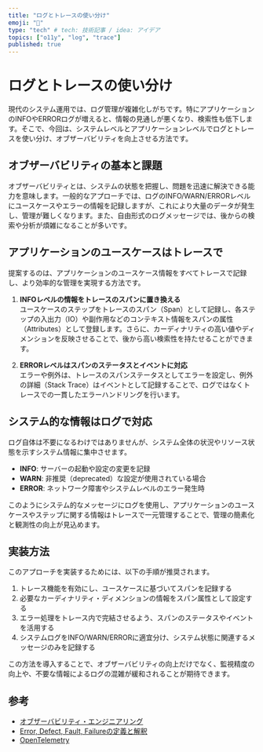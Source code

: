 ```yaml
---
title: "ログとトレースの使い分け"
emoji: "📑"
type: "tech" # tech: 技術記事 / idea: アイデア
topics: ["o11y", "log", "trace"]
published: true
---
```


# ログとトレースの使い分け

現代のシステム運用では、ログ管理が複雑化しがちです。特にアプリケーションのINFOやERRORログが増えると、情報の見通しが悪くなり、検索性も低下します。そこで、今回は、システムレベルとアプリケーションレベルでログとトレースを使い分け、オブザーバビリティを向上させる方法です。

## オブザーバビリティの基本と課題
オブザーバビリティとは、システムの状態を把握し、問題を迅速に解決できる能力を意味します。一般的なアプローチでは、ログのINFO/WARN/ERRORレベルにユースケースやエラーの情報を記録しますが、これにより大量のデータが発生し、管理が難しくなります。また、自由形式のログメッセージでは、後からの検索や分析が煩雑になることが多いです。

## アプリケーションのユースケースはトレースで
提案するのは、アプリケーションのユースケース情報をすべてトレースで記録し、より効率的な管理を実現する方法です。

1. **INFOレベルの情報をトレースのスパンに置き換える**  
   ユースケースのステップをトレースのスパン（Span）として記録し、各ステップの入出力（IO）や副作用などのコンテキスト情報をスパンの属性（Attributes）として登録します。さらに、カーディナリティの高い値やディメンションを反映させることで、後から高い検索性を持たせることができます。

2. **ERRORレベルはスパンのステータスとイベントに対応**  
   エラーや例外は、トレースのスパンステータスとしてエラーを設定し、例外の詳細（Stack Trace）はイベントとして記録することで、ログではなくトレースでの一貫したエラーハンドリングを行います。

## システム的な情報はログで対応
ログ自体は不要になるわけではありませんが、システム全体の状況やリソース状態を示すシステム情報に集中させます。

- **INFO**: サーバーの起動や設定の変更を記録
- **WARN**: 非推奨（deprecated）な設定が使用されている場合
- **ERROR**: ネットワーク障害やシステムレベルのエラー発生時

このようにシステム的なメッセージにログを使用し、アプリケーションのユースケースやステップに関する情報はトレースで一元管理することで、管理の簡素化と観測性の向上が見込めます。

## 実装方法
このアプローチを実装するためには、以下の手順が推奨されます。

1. トレース機能を有効にし、ユースケースに基づいてスパンを記録する
2. 必要なカーディナリティ・ディメンションの情報をスパン属性として設定する
3. エラー処理をトレース内で完結させるよう、スパンのステータスやイベントを活用する
4. システムログをINFO/WARN/ERRORに適宜分け、システム状態に関連するメッセージのみを記録する

この方法を導入することで、オブザーバビリティの向上だけでなく、監視精度の向上や、不要な情報によるログの混雑が緩和されることが期待できます。

## 参考

- [オブザーバビリティ・エンジニアリング](https://www.oreilly.co.jp/books/9784814400126/)
- [Error, Defect, Fault, Failureの定義と解釈](https://zenn.dev/j5ik2o/articles/6c4dbab802c9701fd878)
- [OpenTelemetry](https://opentelemetry.io/ja/)

